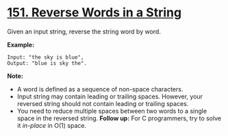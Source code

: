 # [151. Reverse Words in a String](https://leetcode.com/problems/reverse-words-in-a-string/description)
Given an input string, reverse the string word by word.

**Example:**
```
Input: "the sky is blue",
Output: "blue is sky the".
```
**Note:**

* A word is defined as a sequence of non-space characters.
* Input string may contain leading or trailing spaces. However, your reversed string should not contain leading or trailing spaces.
* You need to reduce multiple spaces between two words to a single space in the reversed string.
**Follow up:** For C programmers, try to solve it *in-place* in O(1) space.